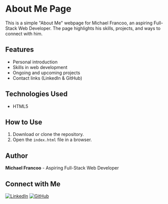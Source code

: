 # About Me Page

This is a simple "About Me" webpage for Michael Francoo, an aspiring Full-Stack Web Developer. The page highlights his skills, projects, and ways to connect with him.

## Features
- Personal introduction
- Skills in web development
- Ongoing and upcoming projects
- Contact links (LinkedIn & GitHub)

## Technologies Used
- HTML5

## How to Use
1. Download or clone the repository.
2. Open the `index.html` file in a browser.

## Author
**Michael Francoo** - Aspiring Full-Stack Web Developer

## Connect with Me
[![LinkedIn](https://img.shields.io/badge/LinkedIn-Connect-blue?style=flat&logo=linkedin)](https://www.linkedin.com/in/michaelfrancoo)
[![GitHub](https://img.shields.io/badge/GitHub-Follow-black?style=flat&logo=github)](https://github.com/MichaelFrancoo2006)

